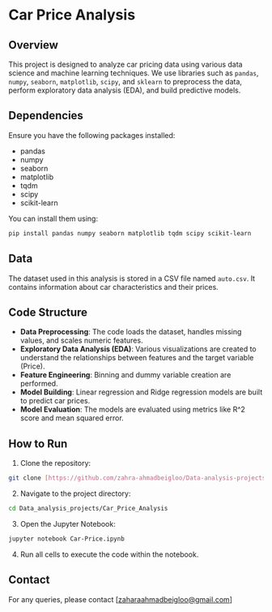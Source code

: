 # Car Price Analysis
## Overview
This project is designed to analyze car pricing data using various data science and machine learning techniques. We use libraries such as `pandas`, `numpy`, `seaborn`, `matplotlib`, `scipy`, and `sklearn` to preprocess the data, perform exploratory data analysis (EDA), and build predictive models. 
 
## Dependencies 
Ensure you have the following packages installed:
- pandas
- numpy
- seaborn
- matplotlib
- tqdm
- scipy
- scikit-learn 

You can install them using:
````bash
pip install pandas numpy seaborn matplotlib tqdm scipy scikit-learn
````

## Data
The dataset used in this analysis is stored in a CSV file named `auto.csv`. It contains information about car characteristics and their prices.

## Code Structure
- **Data Preprocessing**: The code loads the dataset, handles missing values, and scales numeric features.
- **Exploratory Data Analysis (EDA)**: Various visualizations are created to understand the relationships between features and the target variable (Price).
- **Feature Engineering**: Binning and dummy variable creation are performed.
- **Model Building**: Linear regression and Ridge regression models are built to predict car prices.
- **Model Evaluation**: The models are evaluated using metrics like R^2 score and mean squared error.

## How to Run
1. Clone the repository:
````bash
git clone [https://github.com/zahra-ahmadbeigloo/Data-analysis-projects]
````
2. Navigate to the project directory:
````bash
cd Data_analysis_projects/Car_Price_Analysis
````
3. Open the Jupyter Notebook:
````bash
jupyter notebook Car-Price.ipynb
````
4. Run all cells to execute the code within the notebook.

## Contact
For any queries, please contact [zaharaahmadbeigloo@gmail.com]
